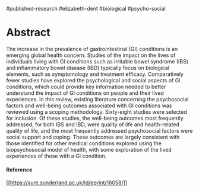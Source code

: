 
 #published-research #elizabeth-dent   #biological #psycho-social 
# Abstract
The increase in the prevalence of gastrointestinal (GI) conditions is an emerging global health concern. Studies of the impact on the lives of individuals living with GI conditions such as irritable bowel syndrome (IBS) and inflammatory bowel disease (IBD) typically focus on biological elements, such as symptomology and treatment efficacy. Comparatively fewer studies have explored the psychological and social aspects of GI conditions, which could provide key information needed to better understand the impact of GI conditions on people and their lived experiences. In this review, existing literature concerning the psychosocial factors and well-being outcomes associated with GI conditions was reviewed using a scoping methodology. Sixty-eight studies were selected for inclusion. Of these studies, the well-being outcomes most frequently addressed, for both IBS and IBD, were quality of life and health-related quality of life, and the most frequently addressed psychosocial factors were social support and coping. These outcomes are largely consistent with those identified for other medical conditions explored using the biopsychosocial model of health, with some exploration of the lived experiences of those with a GI condition.
#### Reference
[[https://sure.sunderland.ac.uk/id/eprint/16058/]]



